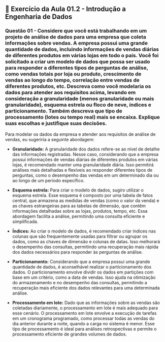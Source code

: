 ## 📝 Exercício da Aula 01.2 - Introdução a Engenharia de Dados

### Questão 01 - Considere que você está trabalhando em um projeto de análise de dados para uma empresa que coleta informações sobre vendas. A empresa possui uma grande quantidade de dados, incluindo informações de vendas diárias de diferentes produtos em várias lojas em todo o país. Você foi solicitado a criar um modelo de dados que possa ser usado para responder a diferentes tipos de perguntas de análise, como vendas totais por loja ou produto, crescimento de vendas ao longo do tempo, correlação entre vendas de diferentes produtos, etc. Descreva como você modelaria os dados para atender aos requisitos acima, levando em consideração a granularidade (menos granularidade ou mais granularidade), esquema estrela ou floco de neve, índices e particionamento. Também descreva que tipo de processamento (lotes ou tempo real) mais se encaixa. Explique suas escolhas e justifique suas decisões.

Para modelar os dados da empresa e atender aos requisitos de análise de vendas, eu sugeriria a seguinte abordagem:

-   **Granularidade:**
    A granularidade dos dados refere-se ao nível de detalhe das informações registradas. Nesse caso, considerando que a empresa possui informações de vendas diárias de diferentes produtos em várias lojas, é recomendado manter uma granularidade diária. Isso permitirá análises mais detalhadas e flexíveis ao responder diferentes tipos de perguntas, como o desempenho das vendas em um determinado dia ou ao longo de um período específico.

-   **Esquema estrela:**
    Para criar o modelo de dados, sugiro utilizar o esquema estrela. Esse esquema é composto por uma tabela de fatos central, que armazena as medidas de vendas (como o valor da venda) e as chaves estrangeiras para as tabelas de dimensão, que contêm informações detalhadas sobre as lojas, produtos, tempo, etc. Essa abordagem facilita a análise, permitindo uma consulta eficiente e simplificada.

-   **Índices:**
    Ao criar o modelo de dados, é recomendado criar índices nas colunas que são frequentemente usadas para filtrar ou agrupar os dados, como as chaves de dimensão e colunas de datas. Isso melhorará o desempenho das consultas, permitindo uma recuperação mais rápida dos dados necessários para responder às perguntas de análise.

-   **Particionamento:**
    Considerando que a empresa possui uma grande quantidade de dados, é aconselhável realizar o particionamento dos dados. O particionamento envolve dividir os dados em partições com base em um critério, como a data de vendas. Isso ajuda na otimização do armazenamento e no desempenho das consultas, permitindo a recuperação mais eficiente dos dados relevantes para uma determinada análise.

-   **Processamento em lote:**
    Dado que as informações sobre as vendas são coletadas diariamente, o processamento em lote é mais adequado para esse cenário. O processamento em lote envolve a execução de tarefas em um cronograma programado, como processar todas as vendas do dia anterior durante a noite, quando a carga no sistema é menor. Esse tipo de processamento é ideal para análises retrospectivas e permite o processamento eficiente de grandes volumes de dados.
